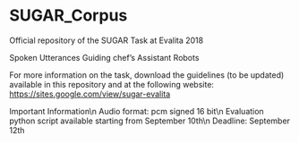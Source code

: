 # SUGAR_Corpus
Official repository of the SUGAR Task at Evalita 2018

Spoken Utterances Guiding chef’s Assistant Robots

For more information on the task, download the guidelines (to be updated) available in this repository and at the following website: https://sites.google.com/view/sugar-evalita


Important Information\n
Audio format: pcm signed 16 bit\n
Evaluation python script available starting from September 10th\n
Deadline: September 12th